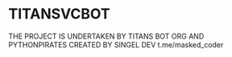 # TITANSVCBOT
THE PROJECT IS UNDERTAKEN BY TITANS BOT ORG AND PYTHONPIRATES CREATED BY SINGEL DEV t.me/masked_coder
